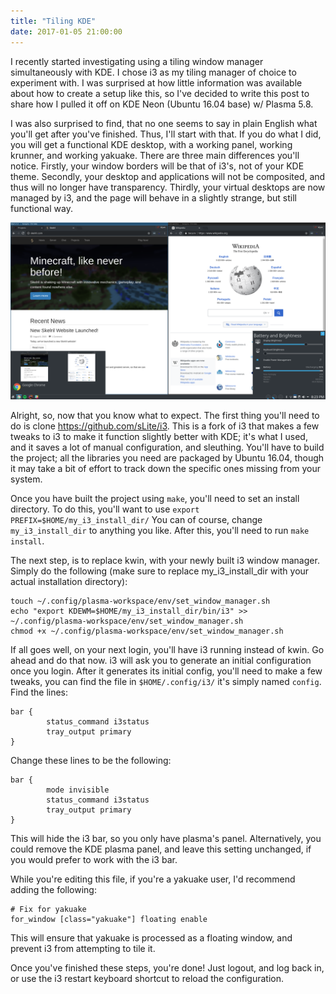 ```yaml
---
title: "Tiling KDE"
date: 2017-01-05 21:00:00
---
```

I recently started investigating using a tiling window manager simultaneously
with KDE. I chose i3 as my tiling manager of choice to experiment with.
I was surprised at how little information was available about how to create
a setup like this, so I've decided to write this post to share how I pulled
it off on KDE Neon (Ubuntu 16.04 base) w/ Plasma 5.8.

<!-- more -->

I was also surprised to find, that no one seems to say in plain English what
you'll get after you've finished. Thus, I'll start with that. If you do what
I did, you will get a functional KDE desktop, with a working panel,
working krunner, and working yakuake. There are three main differences
you'll notice. Firstly, your window borders will be that of i3's, not
of your KDE theme. Secondly, your desktop and applications will not be
composited, and thus will no longer have transparency. Thirdly, your
virtual desktops are now managed by i3, and the page will behave
in a slightly strange, but still functional way.

![Desktop screenshot](desktop.png)

Alright, so, now that you know what to expect. The first thing you'll
need to do is clone https://github.com/sLite/i3. This is a fork of i3
that makes a few tweaks to i3 to make it function slightly
better with KDE; it's what I used, and it saves a lot of
manual configuration, and sleuthing. You'll have to build the
project; all the libraries you need are packaged by Ubuntu 16.04,
though it may take a bit of effort to track down the
specific ones missing from your system.

Once you have built the project using `make`, you'll need to set an install
directory. To do this, you'll want to use
`export PREFIX=$HOME/my_i3_install_dir/` You can of course,
change `my_i3_install_dir` to anything you like.
After this, you'll need to run `make install`.

The next step, is to replace kwin, with your newly built
i3 window manager. Simply do the following (make sure to replace
my_i3_install_dir with your actual installation directory):

```
touch ~/.config/plasma-workspace/env/set_window_manager.sh
echo "export KDEWM=$HOME/my_i3_install_dir/bin/i3" >> ~/.config/plasma-workspace/env/set_window_manager.sh
chmod +x ~/.config/plasma-workspace/env/set_window_manager.sh
```

If all goes well, on your next login, you'll have i3 running instead of
kwin. Go ahead and do that now. i3 will ask you to generate an
initial configuration once you login. After it generates its initial
config, you'll need to make a few tweaks, you can find the file in
`$HOME/.config/i3/` it's simply named `config`. Find the lines:

```
bar {
        status_command i3status
        tray_output primary
}
```

Change these lines to be the following:

```
bar {
        mode invisible
        status_command i3status
        tray_output primary
}
```

This will hide the i3 bar, so you only have plasma's panel. Alternatively,
you could remove the KDE plasma panel, and leave this setting unchanged,
if you would prefer to work with the i3 bar.

While you're editing this file, if you're a yakuake user,
I'd recommend adding the following:

```
# Fix for yakuake
for_window [class="yakuake"] floating enable
```

This will ensure that yakuake is processed as a floating window,
and prevent i3 from attempting to tile it.

Once you've finished these steps, you're done! Just logout, and log back
in, or use the i3 restart keyboard shortcut to reload the configuration.
